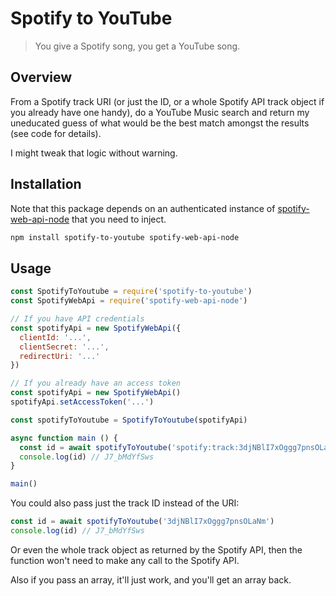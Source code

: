 # Spotify to YouTube

> You give a Spotify song, you get a YouTube song.

## Overview

From a Spotify track URI (or just the ID, or a whole Spotify API track
object if you already have one handy), do a YouTube Music search and
return my uneducated guess of what would be the best match amongst the
results (see code for details).

I might tweak that logic without warning.

## Installation

Note that this package depends on an authenticated instance of
[spotify-web-api-node] that you need to inject.

[spotify-web-api-node]: https://github.com/thelinmichael/spotify-web-api-node

```sh
npm install spotify-to-youtube spotify-web-api-node
```

## Usage

```js
const SpotifyToYoutube = require('spotify-to-youtube')
const SpotifyWebApi = require('spotify-web-api-node')

// If you have API credentials
const spotifyApi = new SpotifyWebApi({
  clientId: '...',
  clientSecret: '...',
  redirectUri: '...'
})

// If you already have an access token
const spotifyApi = new SpotifyWebApi()
spotifyApi.setAccessToken('...')

const spotifyToYoutube = SpotifyToYoutube(spotifyApi)

async function main () {
  const id = await spotifyToYoutube('spotify:track:3djNBlI7xOggg7pnsOLaNm')
  console.log(id) // J7_bMdYfSws
}

main()
```

You could also pass just the track ID instead of the URI:

```js
const id = await spotifyToYoutube('3djNBlI7xOggg7pnsOLaNm')
console.log(id) // J7_bMdYfSws
```

Or even the whole track object as returned by the Spotify API, then the
function won't need to make any call to the Spotify API.

Also if you pass an array, it'll just work, and you'll get an array back.
